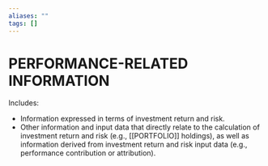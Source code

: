 ```yaml
---
aliases: ""
tags: []
---
```

# PERFORMANCE-RELATED INFORMATION
Includes:
- Information expressed in terms of investment return and risk.
- Other information and input data that directly relate to the calculation of investment return and risk (e.g., [[PORTFOLIO]] holdings), as well as information derived from investment return and risk input data (e.g., performance contribution or attribution).